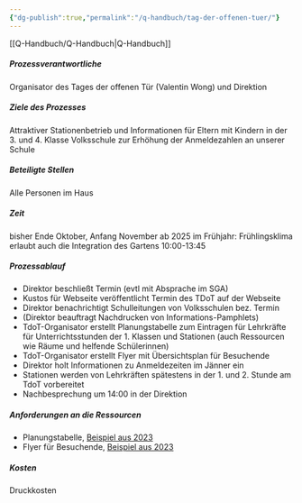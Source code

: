 ```yaml
---
{"dg-publish":true,"permalink":"/q-handbuch/tag-der-offenen-tuer/"}
---
```


[[Q-Handbuch/Q-Handbuch\|Q-Handbuch]]
##### Prozessverantwortliche 
Organisator des Tages der offenen Tür (Valentin Wong) und Direktion
##### Ziele des Prozesses 
Attraktiver Stationenbetrieb und Informationen für Eltern mit Kindern in der 3. und 4. Klasse Volksschule zur Erhöhung der Anmeldezahlen an unserer Schule
##### Beteiligte Stellen 
Alle Personen im Haus
##### Zeit
bisher Ende Oktober, Anfang November
ab 2025 im Frühjahr: Frühlingsklima erlaubt auch die Integration des Gartens
10:00-13:45
##### Prozessablauf
* Direktor beschließt Termin (evtl mit Absprache im SGA)
* Kustos für Webseite veröffentlicht Termin des TDoT auf der Webseite
* Direktor benachrichtigt Schulleitungen von Volksschulen bez. Termin
* (Direktor beauftragt Nachdrucken von Informations-Pamphlets)
* TdoT-Organisator erstellt Planungstabelle zum Eintragen für Lehrkräfte für Unterrichtsstunden der 1. Klassen und Stationen (auch Ressourcen wie Räume und helfende Schülerinnen)
* TdoT-Organisator erstellt Flyer mit Übersichtsplan für Besuchende
* Direktor holt Informationen zu Anmeldezeiten im Jänner ein
* Stationen werden von Lehrkräften spätestens in der 1. und 2. Stunde am TdoT vorbereitet
* Nachbesprechung um 14:00 in der Direktion

##### Anforderungen an die Ressourcen
* Planungstabelle, [Beispiel aus 2023](https://docs.google.com/spreadsheets/d/1g3PK8o3lkweFdCYq1ktXcrmnmxOzuQauNj_V6HNZnHI/edit?usp=sharing)
* Flyer für Besuchende, [Beispiel aus 2023](https://www.grg3.at/wp-content/uploads/2023/11/tdot_20231201_Flyer_v2.pdf)
##### Kosten 
Druckkosten